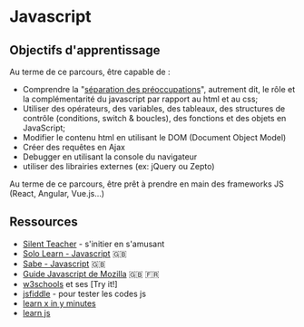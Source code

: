 # Javascript

## Objectifs d'apprentissage

Au terme de ce parcours, être capable de :

- Comprendre la "[séparation des préoccupations](https://fr.wikipedia.org/wiki/S%C3%A9paration_des_pr%C3%A9occupations)", autrement dit, le rôle et la complémentarité du javascript par rapport au html et au css;
- Utiliser des opérateurs, des variables, des tableaux, des structures de contrôle (conditions, switch & boucles), des fonctions et des objets en JavaScript;
- Modifier le contenu html en utilisant le DOM (Document Object Model)
- Créer des requêtes en Ajax
- Debugger en utilisant la console du navigateur
- utiliser des librairies externes (ex: jQuery ou Zepto)

Au terme de ce parcours, être prêt à prendre en main des frameworks JS (React, Angular, Vue.js...)

## Ressources
- [Silent Teacher](http://silentteacher.toxicode.fr/) - s'initier en s'amusant
- [Solo Learn - Javascript](https://www.sololearn.com/Course/JavaScript/) :uk:
- [Sabe - Javascript](https://sabe.io/classes/javascript) :uk:
- [Guide Javascript de Mozilla](https://developer.mozilla.org/fr/docs/Web/JavaScript/Guide/Apropos) :uk: :fr:
- [w3schools](https://www.w3schools.com/js/default.asp) et ses [Try it!]
- [jsfiddle](https://jsfiddle.net/) - pour tester les codes js
- [learn x in y minutes](https://learnxinyminutes.com/docs/javascript/)
- [learn js](http://www.learn-js.org/)
